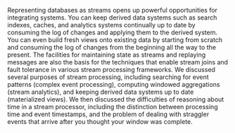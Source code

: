 Representing databases as streams opens up powerful opportunities for integrating systems. You can
keep derived data systems such as search indexes, caches, and analytics systems continually
up to date by consuming the log of changes and applying them to the derived system. You can even
build fresh views onto existing data by starting from scratch and consuming the log of changes from
the beginning all the way to the present. The facilities for maintaining state as streams and replaying messages are also the basis for the
techniques that enable stream joins and fault tolerance in various stream processing frameworks.
We discussed several purposes of stream processing, including searching for event patterns (complex
event processing), computing windowed aggregations (stream analytics), and keeping derived data
systems up to date (materialized views). We then discussed the difficulties of reasoning about time in a stream processor, including the
distinction between processing time and event timestamps, and the problem of dealing with straggler
events that arrive after you thought your window was complete.